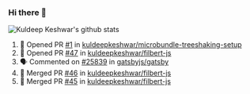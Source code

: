 ### Hi there 👋

<!--
**kuldeepkeshwar/kuldeepkeshwar** is a ✨ _special_ ✨ repository because its `README.md` (this file) appears on your GitHub profile.

Here are some ideas to get you started:

- 🔭 I’m currently working on ...
- 🌱 I’m currently learning ...
- 👯 I’m looking to collaborate on ...
- 🤔 I’m looking for help with ...
- 💬 Ask me about ...
- 📫 How to reach me: ...
- 😄 Pronouns: ...
- ⚡ Fun fact: ...
-->
![Kuldeep Keshwar's github stats](https://github-readme-stats.vercel.app/api?username=kuldeepkeshwar&show_icons=true)

<!--START_SECTION:activity-->
1. 💪 Opened PR [#1](https://github.com//kuldeepkeshwar/microbundle-treeshaking-setup/pull/1) in [kuldeepkeshwar/microbundle-treeshaking-setup](https://github.com//kuldeepkeshwar/microbundle-treeshaking-setup)
2. 💪 Opened PR [#47](https://github.com//kuldeepkeshwar/filbert-js/pull/47) in [kuldeepkeshwar/filbert-js](https://github.com//kuldeepkeshwar/filbert-js)
3. 🗣 Commented on [#25839](https://github.com//gatsbyjs/gatsby/issues/25839) in [gatsbyjs/gatsby](https://github.com//gatsbyjs/gatsby)
4. 🎉 Merged PR [#46](https://github.com//kuldeepkeshwar/filbert-js/pull/46) in [kuldeepkeshwar/filbert-js](https://github.com//kuldeepkeshwar/filbert-js)
5. 🎉 Merged PR [#45](https://github.com//kuldeepkeshwar/filbert-js/pull/45) in [kuldeepkeshwar/filbert-js](https://github.com//kuldeepkeshwar/filbert-js)
<!--END_SECTION:activity-->
